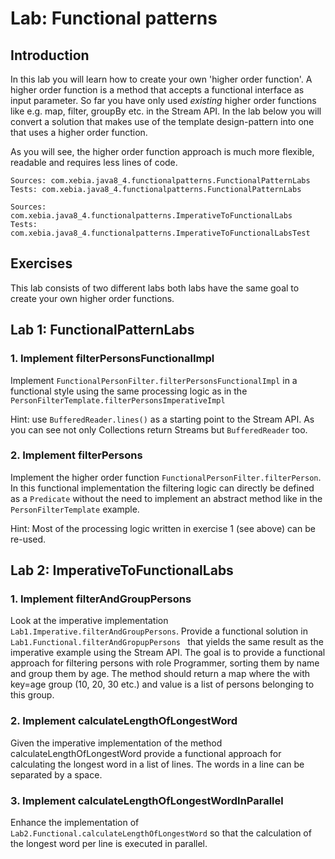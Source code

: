 # Lab: Functional patterns

## Introduction

In this lab you will learn how to create your own 'higher order function'. A higher order function is a method that accepts a
functional interface as input parameter. So far you have only used *existing* higher order functions like e.g. map, filter, groupBy etc.
in the Stream API. In the lab below you will convert a solution that makes use of the template design-pattern into one that uses a
higher order function. 
 
As you will see, the higher order function approach is much more flexible, readable and requires less lines of code.

`Sources: com.xebia.java8_4.functionalpatterns.FunctionalPatternLabs`  
`Tests: com.xebia.java8_4.functionalpatterns.FunctionalPatternLabs`  

`Sources: com.xebia.java8_4.functionalpatterns.ImperativeToFunctionalLabs`  
`Tests: com.xebia.java8_4.functionalpatterns.ImperativeToFunctionalLabsTest`  

## Exercises

This lab consists of two different labs both labs have the same goal to create your own higher order functions.

## Lab 1: FunctionalPatternLabs

### 1. Implement filterPersonsFunctionalImpl

Implement `FunctionalPersonFilter.filterPersonsFunctionalImpl` in a functional style using the same processing logic as in the
`PersonFilterTemplate.filterPersonsImperativeImpl`

Hint: use `BufferedReader.lines()` as a starting point to the Stream API. As you can see not only Collections return Streams but 
`BufferedReader` too.


### 2. Implement filterPersons

Implement the higher order function `FunctionalPersonFilter.filterPerson`. In this functional implementation the filtering logic can 
directly be defined as a `Predicate` without the need to implement an abstract method like in the `PersonFilterTemplate` example. 

Hint: Most of the processing logic written in exercise 1 (see above) can be re-used.


## Lab 2: ImperativeToFunctionalLabs

### 1. Implement filterAndGroupPersons

Look at the imperative implementation `Lab1.Imperative.filterAndGroupPersons`.
Provide a functional solution in `Lab1.Functional.filterAndGropupPersons ` that yields the same result as the imperative example 
using the Stream API. The goal is to provide a functional approach for filtering persons with role Programmer, sorting them by 
name and group them by age. The method should return a map where the with key=age group (10, 20, 30 etc.) and value is a list of 
persons belonging to this group.
          

### 2. Implement calculateLengthOfLongestWord

Given the imperative implementation of the method calculateLengthOfLongestWord provide a functional approach for calculating the 
longest word in a list of lines. The words in a line can be separated by a space.

### 3. Implement calculateLengthOfLongestWordInParallel

Enhance the implementation of `Lab2.Functional.calculateLengthOfLongestWord` so that the calculation of the longest word per line 
is executed in parallel. 